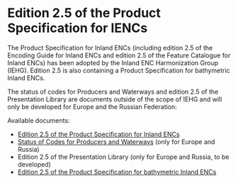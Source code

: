 # Edition 2.5 of the Product Specification for IENCs

The Product Specification for Inland ENCs \(including edition 2.5 of the Encoding Guide for Inland ENCs and edition 2.5 of the Feature Catalogue for Inland ENCs\) has been adopted by the Inland ENC Harmonization Group \(IEHG\). Edition 2.5 is also containing a Product Specification for bathymetric Inland ENCs.

The status of codes for Producers and Waterways and edition 2.5 of the Presentation Library are documents outside of the scope of IEHG and will only be developed for Europe and the Russian Federation:

Available documents:

* [Edition 2.5 of the Product Specification for Inland ENCs](ienc-product-specification-2.4/)
* [Status of Codes for Producers and Waterways](https://ienc.gitbook.io/ienc-main/status-of-codes-for-producers-and-waterways) \(only for Europe and Russia\)
* Edition 2.5 of the Presentation Library \(only for Europe and Russia, to be developed\)
* [Edition 2.5 of the Product Specification for bathymetric Inland ENCs](bienc-prodspec-24/)



